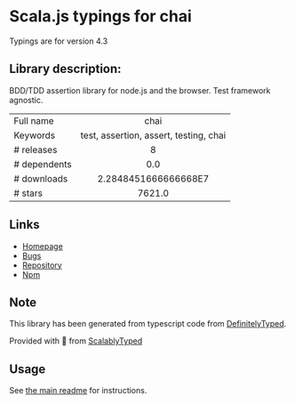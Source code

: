 
# Scala.js typings for chai

Typings are for version 4.3

## Library description:
BDD/TDD assertion library for node.js and the browser. Test framework agnostic.

|                    |                 |
| ------------------ | :-------------: |
| Full name          | chai |
| Keywords           | test, assertion, assert, testing, chai |
| # releases         | 8 |
| # dependents       | 0.0 |
| # downloads        | 2.2848451666666668E7 |
| # stars            | 7621.0 |

## Links
- [Homepage](http://chaijs.com)
- [Bugs](https://github.com/chaijs/chai/issues)
- [Repository](https://github.com/chaijs/chai)
- [Npm](https://www.npmjs.com/package/chai)
    


## Note
This library has been generated from typescript code from [DefinitelyTyped](https://definitelytyped.org).

Provided with :purple_heart: from [ScalablyTyped](https://github.com/oyvindberg/ScalablyTyped)

## Usage
See [the main readme](../../readme.md) for instructions.


